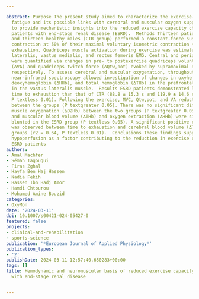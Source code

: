 ---
abstract: Purpose The present study aimed to characterize the exercise-induced neuromuscular
  fatigue and its possible links with cerebral and muscular oxygen supply and utilization
  to provide mechanistic insights into the reduced exercise capacity characterizing
  patients with end-stage renal disease (ESRD).  Methods Thirteen patients with ESRD
  and thirteen healthy males (CTR group) performed a constant-force sustained isometric
  contraction at 50% of their maximal voluntary isometric contraction (MVC) until
  exhaustion. Quadriceps muscle activation during exercise was estimated from vastus
  lateralis, vastus medialis, and rectus femoris EMG. Central and peripheral fatigue
  were quantified via changes in pre- to postexercise quadriceps voluntary activation
  (ΔVA) and quadriceps twitch force (ΔQtw,pot) evoked by supramaximal electrical stimulation,
  respectively. To assess cerebral and muscular oxygenation, throughout exercise,
  near-infrared spectroscopy allowed investigation of changes in oxyhemoglobin (∆O2Hb),
  deoxyhemoglobin (∆HHb), and total hemoglobin (∆THb) in the prefrontal cortex and
  in the vastus lateralis muscle.  Results ESRD patients demonstrated lower exercise
  time to exhaustion than that of CTR (88.8 ± 15.3 s and 119.9 ± 14.6 s, respectively,
  P textless 0.01). Following the exercise, MVC, Qtw,pot, and VA reduction were similar
  between the groups (P textgreater 0.05). There was no significant difference in
  muscle oxygenation (∆O2Hb) between the two groups (P textgreater 0.05). Cerebral
  and muscular blood volume (∆THb) and oxygen extraction (∆HHb) were significantly
  blunted in the ESRD group (P textless 0.05). A significant positive correlation
  was observed between time to exhaustion and cerebral blood volume (∆THb) in both
  groups (r2 = 0.64, P textless 0.01).  Conclusions These findings support cerebral
  hypoperfusion as a factor contributing to the reduction in exercise capacity characterizing
  ESRD patients
authors:
- Amal Machfer
- Sémah Tagougui
- Firas Zghal
- Hayfa Ben Haj Hassen
- Nadia Fekih
- Hassen Ibn Hadj Amor
- Hamdi Chtourou
- Mohamed Amine Bouzid
categories:
- OxyMon
date: '2024-03-11'
doi: 10.1007/s00421-024-05427-0
featured: false
projects:
- clinical-and-rehabilitation
- sports-science
publication: '*European Journal of Applied Physiology*'
publication_types:
- '2'
publishDate: 2024-03-11 12:57:40.650283+00:00
tags: []
title: Hemodynamic and neuromuscular basis of reduced exercise capacity in patients
  with end-stage renal disease

---
